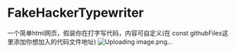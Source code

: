 # FakeHackerTypewriter
一个简单html网页，假装你在打字写代码，内容可自定义(在 const githubFiles这里添加你想加入的代码文件地址)
![Uploading image.png…]()
